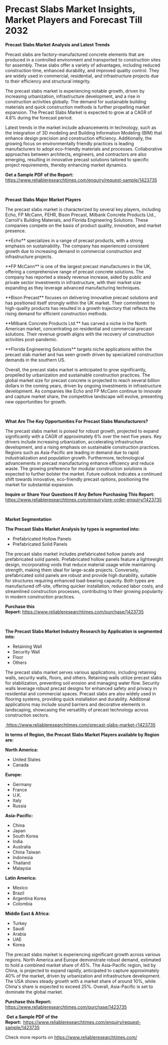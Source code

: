 <p><h1>Precast Slabs Market Insights, Market Players and Forecast Till 2032</h1></p><p><strong>Precast Slabs Market Analysis and Latest Trends</strong></p>
<p><p>Precast slabs are factory-manufactured concrete elements that are produced in a controlled environment and transported to construction sites for assembly. These slabs offer a variety of advantages, including reduced construction time, enhanced durability, and improved quality control. They are widely used in commercial, residential, and infrastructure projects due to their efficiency and structural integrity.</p><p>The precast slabs market is experiencing notable growth, driven by increasing urbanization, infrastructure development, and a rise in construction activities globally. The demand for sustainable building materials and quick construction methods is further propelling market expansion. The Precast Slabs Market is expected to grow at a CAGR of 4.8% during the forecast period. </p><p>Latest trends in the market include advancements in technology, such as the integration of 3D modeling and Building Information Modeling (BIM) that enhance design precision and construction efficiency. Additionally, the growing focus on environmentally friendly practices is leading manufacturers to adopt eco-friendly materials and processes. Collaborative approaches between architects, engineers, and contractors are also emerging, resulting in innovative precast solutions tailored to specific project requirements, thereby enhancing market dynamics.</p></p>
<p><strong>Get a Sample PDF of the Report:&nbsp;</strong> <a href="https://www.reliableresearchtimes.com/enquiry/request-sample/1423735?utm_campaign=3542&utm_medium=2&utm_source=Github&utm_content=ia&utm_term=02042025&utm_id=precast-slabs">https://www.reliableresearchtimes.com/enquiry/request-sample/1423735</a></p>
<p>&nbsp;</p>
<p><strong>Precast Slabs Major Market Players</strong></p>
<p><p>The precast slabs market is characterized by several key players, including Echo, FP McCann, FEHR, Bison Precast, Milbank Concrete Products Ltd., Carroll's Building Materials, and Florida Engineering Solutions. These companies compete on the basis of product quality, innovation, and market presence.</p><p>**Echo** specializes in a range of precast products, with a strong emphasis on sustainability. The company has experienced consistent growth due to increasing demand in commercial construction and infrastructure projects.</p><p>**FP McCann** is one of the largest precast manufacturers in the UK, offering a comprehensive range of precast concrete solutions. The company has reported a steady revenue increase, aided by public and private sector investments in infrastructure, with their market size expanding as they leverage advanced manufacturing techniques.</p><p>**Bison Precast** focuses on delivering innovative precast solutions and has positioned itself strongly within the UK market. Their commitment to high-quality products has resulted in a growth trajectory that reflects the rising demand for efficient construction methods.</p><p>**Milbank Concrete Products Ltd.** has carved a niche in the North American market, concentrating on residential and commercial precast solutions. Their revenue growth aligns with the recovery of construction activities post-pandemic.</p><p>**Florida Engineering Solutions** targets niche applications within the precast slab market and has seen growth driven by specialized construction demands in the southern US.</p><p>Overall, the precast slabs market is anticipated to grow significantly, propelled by urbanization and sustainable construction practices. The global market size for precast concrete is projected to reach several billion dollars in the coming years, driven by ongoing investments in infrastructure development. As companies like Echo and FP McCann continue to innovate and capture market share, the competitive landscape will evolve, presenting new opportunities for growth.</p></p>
<p>&nbsp;</p>
<p><strong>What Are The Key Opportunities For Precast Slabs Manufacturers?</strong></p>
<p><p>The precast slabs market is poised for robust growth, projected to expand significantly with a CAGR of approximately 6% over the next five years. Key drivers include increasing urbanization, accelerating infrastructure development, and a rising emphasis on sustainable construction practices. Regions such as Asia-Pacific are leading in demand due to rapid industrialization and population growth. Furthermore, technological advancements in precast manufacturing enhance efficiency and reduce waste. The growing preference for modular construction solutions is expected to further bolster the market. Future outlook indicates a continued shift towards innovative, eco-friendly precast options, positioning the market for substantial expansion.</p></p>
<p><strong>Inquire or Share Your Questions If Any Before Purchasing This Report:</strong> <a href="https://www.reliableresearchtimes.com/enquiry/pre-order-enquiry/1423735?utm_campaign=3542&utm_medium=2&utm_source=Github&utm_content=ia&utm_term=02042025&utm_id=precast-slabs">https://www.reliableresearchtimes.com/enquiry/pre-order-enquiry/1423735</a></p>
<p>&nbsp;</p>
<p><strong>Market Segmentation</strong></p>
<p><strong>The Precast Slabs Market Analysis by types is segmented into:</strong></p>
<p><ul><li>Prefabricated Hollow Panels</li><li>Prefabricated Solid Panels</li></ul></p>
<p><p>The precast slabs market includes prefabricated hollow panels and prefabricated solid panels. Prefabricated hollow panels feature a lightweight design, incorporating voids that reduce material usage while maintaining strength, making them ideal for large-scale projects. Conversely, prefabricated solid panels are robust and provide high durability, suitable for structures requiring enhanced load-bearing capacity. Both types are manufactured off-site, offering quicker installation, reduced labor costs, and streamlined construction processes, contributing to their growing popularity in modern construction practices.</p></p>
<p><strong>Purchase this Report:&nbsp;</strong><a href="https://www.reliableresearchtimes.com/purchase/1423735?utm_campaign=3542&utm_medium=2&utm_source=Github&utm_content=ia&utm_term=02042025&utm_id=precast-slabs">https://www.reliableresearchtimes.com/purchase/1423735</a></p>
<p>&nbsp;</p>
<p><strong>The Precast Slabs Market Industry Research by Application is segmented into:</strong></p>
<p><ul><li>Retaining Wall</li><li>Security Wall</li><li>Floor</li><li>Others</li></ul></p>
<p><p>The precast slabs market serves various applications, including retaining walls, security walls, floors, and others. Retaining walls utilize precast slabs for stabilization, preventing soil erosion and managing water flow. Security walls leverage robust precast designs for enhanced safety and privacy in residential and commercial spaces. Precast slabs are also widely used in flooring systems, providing quick installation and durability. Additional applications may include sound barriers and decorative elements in landscaping, showcasing the versatility of precast technology across construction sectors.</p></p>
<p><a href="https://www.reliableresearchtimes.com/precast-slabs-market-r1423735?utm_campaign=3542&utm_medium=2&utm_source=Github&utm_content=ia&utm_term=02042025&utm_id=precast-slabs">&nbsp;https://www.reliableresearchtimes.com/precast-slabs-market-r1423735</a></p>
<p><strong>In terms of Region, the Precast Slabs Market Players available by Region are:</strong></p>
<p>
    <p> <strong> North America: </strong>
        <ul>
            <li>United States</li>
            <li>Canada</li>
        </ul>
        </p> 
    <p> <strong> Europe: </strong>
        <ul>
            <li>Germany</li>
            <li>France</li>
            <li>U.K.</li>
            <li>Italy</li>
            <li>Russia</li>
        </ul>
        </p> 
    <p> <strong> Asia-Pacific: </strong>
        <ul>
            <li>China</li>
            <li>Japan</li>
            <li>South Korea</li>
            <li>India</li>
            <li>Australia</li>
            <li>China Taiwan</li>
            <li>Indonesia</li>
            <li>Thailand</li>
            <li>Malaysia</li>
        </ul>
        </p> 
    <p> <strong> Latin America: </strong>
        <ul>
            <li>Mexico</li>
            <li>Brazil</li>
            <li>Argentina Korea</li>
            <li>Colombia</li>
        </ul>
        </p> 
    <p> <strong> Middle East & Africa: </strong>
        <ul>
            <li>Turkey</li>
            <li>Saudi</li>
            <li>Arabia</li>
            <li>UAE</li>
            <li>Korea</li>
        </ul>
    </p>
    </p>
<p><p>The precast slabs market is experiencing significant growth across various regions. North America and Europe demonstrate robust demand, estimated to hold a combined market share of 45%. The Asia-Pacific region, led by China, is projected to expand rapidly, anticipated to capture approximately 40% of the market, driven by urbanization and infrastructure development. The USA shows steady growth with a market share of around 10%, while China's share is expected to exceed 25%. Overall, Asia-Pacific is set to dominate the global market.</p></p>
<p><strong>Purchase this Report: </strong><a href="https://www.reliableresearchtimes.com/purchase/1423735?utm_campaign=3542&utm_medium=2&utm_source=Github&utm_content=ia&utm_term=02042025&utm_id=precast-slabs">https://www.reliableresearchtimes.com/purchase/1423735</a></p>
<p>&nbsp;<strong>Get a Sample PDF of the Report:&nbsp;&nbsp;</strong><a href="https://www.reliableresearchtimes.com/enquiry/request-sample/1423735?utm_campaign=3542&utm_medium=2&utm_source=Github&utm_content=ia&utm_term=02042025&utm_id=precast-slabs">https://www.reliableresearchtimes.com/enquiry/request-sample/1423735</a></p>
<p><strong></strong></p>
<p>Check more reports on <a href="https://www.reliableresearchtimes.com/?utm_campaign=3542&utm_medium=2&utm_source=Github&utm_content=ia&utm_term=02042025&utm_id=precast-slabs">https://www.reliableresearchtimes.com/</a></p>